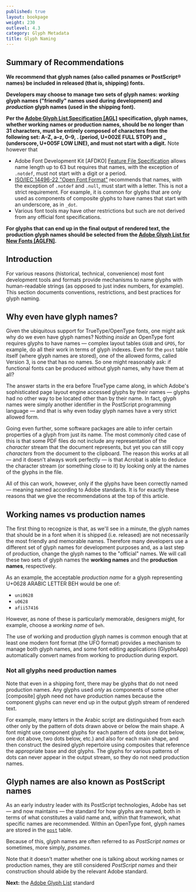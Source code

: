 ```yaml
---
published: true
layout: bookpage
weight: 230
outlevel: 4.3
category: Glyph Metadata
title: Glyph Naming
---
```

## Summary of Recommendations
**We recommend that glyph names (also called psnames or PostScript® names) be included in released (that is, shipping) fonts.**

**Developers may choose to manage two sets of glyph names: *working* glyph names ("friendly" names used during development) and *production* glyph names (used in the shipping font).**

**Per the [Adobe Glyph List Specification \[AGL\]][AGL] specification, glyph names, whether working names or production names, should be no longer than 31 characters, must be entirely composed of characters from the following set: A–Z, a–z, 0–9, . (period, U+002E FULL STOP) and _ (underscore, U+005F LOW LINE), and must not start with a digit.** Note however that 
- Adobe Font Development Kit \[AFDKO\] [Feature File Specification][FEA] allows name length up to 63 but requires that names, with the exception of `.notdef`, must not start with a digit or a period. 
- [ISO/IEC 14496-22 "Open Font Format"][OFF] recommends that names, with the exception of `.notdef` and `.null`, must start with a letter. This is not a strict requirement. For example, it is common for glyphs that are only used as components of composite glyphs to have names that start with an underscore, as in `_dot`.
- Various font tools may have other restrictions but such are not derived from any official font specifications.

**For glyphs that can end up in the final output of rendered text, the production glyph names should be selected from the [Adobe Glyph List for New Fonts \[AGLFN\]][AGLFN].**

## Introduction
For various reasons (historical, technical, convenience) most font development tools and formats provide mechanisms to name glyphs with human-readable strings (as opposed to just index numbers, for example). This section documents conventions, restrictions, and best practices for glyph naming.

## Why even have glyph names?
Given the ubiquitous support for TrueType/OpenType fonts, one might ask why do we even have glyph names? Nothing _inside_ an OpenType font requires glyphs to have names &mdash; complex layout tables `GSUB` and `GPOS`, for example, do all their work in terms of glyph indexes. Even for the `post` table itself (where glyph names are stored), one of the allowed forms, called Version 3, is one that has no names. So one might reasonably ask: if functional fonts can be produced without glyph names, why have them at all?

The answer starts in the era before TrueType came along, in which Adobe's sophisticated page layout engine accessed glyphs by their names &mdash; glyphs had no other way to be located other than by their name. In fact, glyph names were simply another identifier in the PostScript programming language &mdash; and that is why even today glyph names have a very strict allowed form.

Going even further, some software packages are able to infer certain properties of a glyph from just its name. The most commonly cited case of this is that some PDF files do not include any representation of the _character_ stream that the document represents, but yet you can still copy _characters_ from the document to the clipboard. The reason this works at all &mdash; and it doesn't always work perfectly &mdash; is that Acrobat is able to deduce the character stream (or something close to it) by looking only at the names of the glyphs in the file.

All of this can work, however, only if the glyphs have been correctly named &mdash; meaning named according to Adobe standards. It is for exactly these reasons that we give the recommendations at the top of this article.

## Working names vs production names
The first thing to recognize is that, as we'll see in a minute, the glyph names that should be in a font when it is shipped (i.e. released) are not necessarily the most friendly and memorable names. Therefore many developers use a different set of glyph names for development purposes and, as a last step of production, change the glyph names to the "official" names. We will call these two sets of glyph names the **working names** and the **production names**, respectively.

As an example, the acceptable *production name* for a glyph representing U+0628 ARABIC LETTER BEH would be one of:

- `uni0628`
- `u0628`
- `afii57416`

However, as none of these is particularly memorable, designers might, for example, choose a *working name* of `beh`.

The use of working and production glyph names is common enough that at least one modern font format (the UFO format) provides a mechanism to manage both glyph names, and some font editing applications (GlyphsApp) automatically convert names from working to production during export.

### Not all glyphs need production names
Note that even in a shipping font, there may be glyphs that do not need production names. Any glyphs used _only_ as components of some other [composite] glyph need not have production names because the component glyphs can never end up in the output glyph stream of rendered text.

For example, many letters in the Arabic script are distinguished from each other only by the pattern of dots drawn above or below the main shape. A font might use component glyphs for each pattern of dots (one dot below, one dot above, two dots below, etc.) and also for each main shape, and then construct the desired glyph repertoire using composites that reference the appropriate base and dot glyphs. The glyphs for various patterns of dots can never appear in the output stream, so they do not need production names.

## Glyph names are also known as PostScript names

As an early industry leader with its PostScript technologies, Adobe has set &mdash; and now maintains &mdash; the standard for how glyphs are named, both in terms of what constitutes a valid name and, within that framework, what specific names are recommended. Within an OpenType font, glyph names are stored in the [`post`] table.

Because of this, glyph names are often referred to as *PostScript names* or sometimes, more simply, *psnames*.

Note that it doesn't matter whether one is talking about working names or production names, they are still considered *PostScript names* and their construction should abide by the relevant Adobe standard.

**Next:** the [Adobe Glyph List](Adobe_Glyph_List.html) standard

[`post`]: https://www.microsoft.com/typography/otspec/post.htm
[AGL]: https://github.com/adobe-type-tools/agl-specification
[AGLFN]: https://github.com/adobe-type-tools/agl-aglfn
[OFF]: http://standards.iso.org/ittf/PubliclyAvailableStandards/c066391_ISO_IEC_14496-22_2015.zip
[FEA]: https://cdn.rawgit.com/adobe-type-tools/afdko/master/FDK/Technical%20Documentation/OpenTypeFeatureFileSpecification.html#2.f.i
